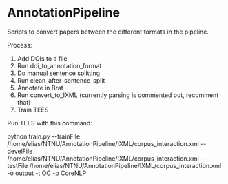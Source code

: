 AnnotationPipeline
==================

Scripts to convert papers between the different formats in the pipeline.

Process:

1. Add DOIs to a file
2. Run doi_to_annotation_format
3. Do manual sentence splitting
4. Run clean_after_sentence_split
5. Annotate in Brat
6. Run convert_to_IXML (currently parsing is commented out, recomment that)
7. Train TEES

Run TEES with this command:

python train.py --trainFile /home/elias/NTNU/AnnotationPipeline/IXML/corpus_interaction.xml --develFile /home/elias/NTNU/AnnotationPipeline/IXML/corpus_interaction.xml --testFile /home/elias/NTNU/AnnotationPipeline/IXML/corpus_interaction.xml -o output -t OC -p CoreNLP


